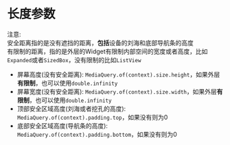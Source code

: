 # 长度参数

注意:   
安全距离指的是没有遮挡的距离，**包括**设备的刘海和底部导航条的高度  
有限制的距离，指的是外层的Widget有限制内部空间的宽度或者高度，比如`Expanded`或者`SizedBox`，没有限制的比如`ListView`

- 屏幕高度(没有安全距离): `MediaQuery.of(context).size.height`，如果外层**有限制**，也可以使用`double.infinity`
- 屏幕宽度(没有安全距离): `MediaQuery.of(context).size.width`，如果外层**有限制**，也可以使用`double.infinity`
- 顶部安全区域高度(刘海或者挖孔的高度): `MediaQuery.of(context).padding.top`，如果没有则为0
- 底部安全区域高度(导航条的高度): `MediaQuery.of(context).padding.bottom`，如果没有则为0